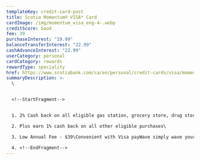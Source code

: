 ```yaml
---
templateKey: credit-card-post
title: Scotia Momentum® VISA* Card
cardImage: /img/momentum_visa_eng-4-.webp
creditScore: Good
fee: 39
purchaseInterest: "19.99"
balanceTransferInterest: "22.99"
cashAdvanceInterest: "22.99"
userCategory: personal
cardCategory: rewards
rewardType: speciality
href: https://www.scotiabank.com/ca/en/personal/credit-cards/visa/momentum-cash-back-card.html
summaryDescription: >-
  \


  <!--StartFragment-->


  1. 2% Cash back on all eligible gas station, grocery store, drug store purchases and recurring payments.\

  2. Plus earn 1% cash back on all other eligible purchases\

  3. Low Annual Fee - $39\Convenient with Visa payWave simply wave your card and go!

  4. <!--EndFragment-->
---
```


